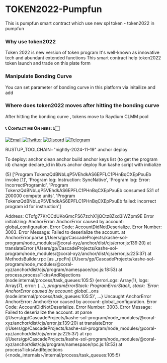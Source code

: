 # TOKEN2022-Pumpfun

This is pumpfun smart contract which use new spl token - token2022 in pumpfun



### Why use token2022

Token 2022 is new version of token program
It's well-known as innovative tech and abundant extended functions
This smart contract help token2022 token launch and trade on this plate form

### Manipulate Bonding Curve

You can set parameter of bonding curve in this platform via initailize and add

### Where does token2022 moves after hitting the bonding curve

After hitting the bonding curve , tokens move to Raydium CLMM pool

<h4> 📞 Cᴏɴᴛᴀᴄᴛ ᴍᴇ Oɴ ʜᴇʀᴇ: 👆🏻 </h4>

<div style={{display : flex ; justify-content : space-evenly}}> 
    <a href="mailto:nakao95911@gmail.com" target="_blank">
        <img alt="Email"
        src="https://img.shields.io/badge/Email-00599c?style=for-the-badge&logo=gmail&logoColor=white"/>
    </a>
     <a href="https://x.com/_wizardev" target="_blank"><img alt="Twitter"
        src="https://img.shields.io/badge/Twitter-000000?style=for-the-badge&logo=x&logoColor=white"/></a>
    <a href="https://discordapp.com/users/471524111512764447" target="_blank"><img alt="Discord"
        src="https://img.shields.io/badge/Discord-7289DA?style=for-the-badge&logo=discord&logoColor=white"/></a>
    <a href="https://t.me/wizardev" target="_blank"><img alt="Telegram"
        src="https://img.shields.io/badge/Telegram-26A5E4?style=for-the-badge&logo=telegram&logoColor=white"/></a>
</div>

RUSTUP_TOOLCHAIN="nightly-2024-11-19" anchor deploy


To deploy:
anchor clean
anchor build
anchor keys list (to get the program id)
change declare_id in lib.rs
anchor deploy
Run kashe script with initialize


(5) ['Program TokenzQdBNbLqP5VEhdkAS6EPFLC1PHnBqCXEpPxuEb invoke [1]', 'Program log: Instruction: SyncNative', 'Program log: Error: IncorrectProgramId', 'Program TokenzQdBNbLqP5VEhdkAS6EPFLC1PHnBqCXEpPxuEb consumed 531 of 200000 compute units', 'Program TokenzQdBNbLqP5VEhdkAS6EPFLC1PHnBqCXEpPxuEb failed: incorrect program id for instruction']

  Address: CTofg77KrCCdUKoGmcFS67zchX1jQCtz8Zxd3iWZpm9E
Error initializing: AnchorError: AnchorError caused by account: global_configuration. Error Code: AccountDidNotDeserialize. Error Number: 3003. Error Message: Failed to deserialize the account.
    at AnchorError.parse (/Users/gp/CascadeProjects/kashe-sol-program/node_modules/@coral-xyz/anchor/dist/cjs/error.js:139:20)
    at translateError (/Users/gp/CascadeProjects/kashe-sol-program/node_modules/@coral-xyz/anchor/dist/cjs/error.js:225:37)
    at MethodsBuilder.rpc [as _rpcFn] (/Users/gp/CascadeProjects/kashe-sol-program/node_modules/@coral-xyz/anchor/dist/cjs/program/namespace/rpc.js:18:53)
    at process.processTicksAndRejections (node:internal/process/task_queues:105:5) {errorLogs: Array(1), logs: Array(7), error: {…}, _programErrorStack: ProgramErrorStack, stack: 'Error: AnchorError caused by account: global_…ons (node:internal/process/task_queues:105:5)', …}
Uncaught AnchorError AnchorError: AnchorError caused by account: global_configuration. Error Code: AccountDidNotDeserialize. Error Number: 3003. Error Message: Failed to deserialize the account.
    at parse (/Users/gp/CascadeProjects/kashe-sol-program/node_modules/@coral-xyz/anchor/dist/cjs/error.js:139:20)
    at translateError (/Users/gp/CascadeProjects/kashe-sol-program/node_modules/@coral-xyz/anchor/dist/cjs/error.js:225:37)
    at rpc (/Users/gp/CascadeProjects/kashe-sol-program/node_modules/@coral-xyz/anchor/dist/cjs/program/namespace/rpc.js:18:53)
    at processTicksAndRejections (<node_internals>/internal/process/task_queues:105:5)

